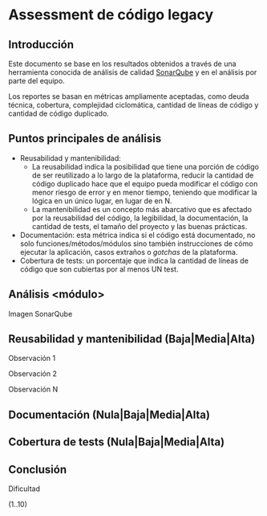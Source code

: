 <!-- TITLE: Codigo Legacy -->
<!-- SUBTITLE: A quick summary of Codigo Legacy -->

# Assessment de código legacy

## Introducción

Este documento se base en los resultados obtenidos a través de una herramienta conocida de análisis de calidad [SonarQube](https://www.sonarqube.org/) y en el análisis por parte del equipo.

Los reportes se basan en métricas ampliamente aceptadas, como deuda técnica, cobertura, complejidad ciclomática, cantidad de líneas de código y cantidad de código duplicado.

## Puntos principales de análisis

- Reusabilidad y mantenibilidad:
  - La reusabilidad indica la posibilidad que tiene una porción de código de ser reutilizado a lo largo de la plataforma, reducir la cantidad de código duplicado hace que el equipo pueda modificar el código con menor riesgo de error y en menor tiempo, teniendo que modificar la lógica en un único lugar, en lugar de en N.
  - La mantenibilidad es un concepto más abarcativo  que es afectado por la reusabilidad del código, la legibilidad, la documentación, la cantidad de tests, el tamaño del proyecto y las buenas prácticas.
- Documentación: esta métrica indica si el código está documentado, no solo funciones/métodos/módulos sino también instrucciones de cómo ejecutar la aplicación, casos extraños o _gotchas_ de la plataforma.
- Cobertura de tests: un porcentaje que indica la cantidad de líneas de código que son cubiertas por al menos UN test.

## Análisis &lt;módulo&gt;

Imagen SonarQube

## Reusabilidad y mantenibilidad (Baja|Media|Alta)

Observación 1

Observación 2

Observación N

## Documentación (Nula|Baja|Media|Alta)

## Cobertura de tests (Nula|Baja|Media|Alta)

## Conclusión

Dificultad

(1..10)